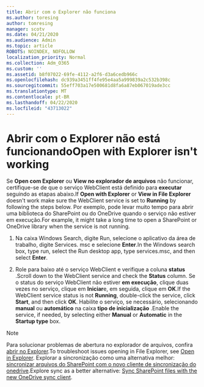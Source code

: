 ```yaml
---
title: Abrir com o Explorer não funciona
ms.author: toresing
author: tomresing
manager: scotv
ms.date: 04/21/2020
ms.audience: Admin
ms.topic: article
ROBOTS: NOINDEX, NOFOLLOW
localization_priority: Normal
ms.collection: Adm_O365
ms.custom: ''
ms.assetid: b8f07022-69fe-4112-a2f6-d3a6cedb966c
ms.openlocfilehash: dc939a3451ff4fe95e4aa5a999839a2c532b398c
ms.sourcegitcommit: 55eff703a17e500681d8fa6a87eb067019ade3cc
ms.translationtype: MT
ms.contentlocale: pt-BR
ms.lasthandoff: 04/22/2020
ms.locfileid: "43713022"
---
```

# <a name="open-with-explorer-isnt-working"></a><span data-ttu-id="15af5-102">Abrir com o Explorer não está funcionando</span><span class="sxs-lookup"><span data-stu-id="15af5-102">Open with Explorer isn't working</span></span>

<span data-ttu-id="15af5-103">Se **Open com Explorer** ou **View no explorador de arquivos** não funcionar, certifique-se de que o serviço WebClient está definido para **executar** seguindo as etapas abaixo.</span><span class="sxs-lookup"><span data-stu-id="15af5-103">If **Open with Explorer** or **View in File Explorer** doesn't work make sure the WebClient service is set to **Running** by following the steps below.</span></span> <span data-ttu-id="15af5-104">Por exemplo, pode levar muito tempo para abrir uma biblioteca do SharePoint ou do OneDrive quando o serviço não estiver em execução.</span><span class="sxs-lookup"><span data-stu-id="15af5-104">For example, it might take a long time to open a SharePoint or OneDrive library when the service is not running.</span></span> 
  
1. <span data-ttu-id="15af5-105">Na caixa Windows Search, digite Run, selecione o aplicativo da área de trabalho, digite Services. msc e selecione **Enter**.</span><span class="sxs-lookup"><span data-stu-id="15af5-105">In the Windows search box, type run, select the Run desktop app, type services.msc, and then select **Enter**.</span></span>
    
2. <span data-ttu-id="15af5-106">Role para baixo até o serviço WebClient e verifique a coluna **status** .</span><span class="sxs-lookup"><span data-stu-id="15af5-106">Scroll down to the WebClient service and check the **Status** column.</span></span> <span data-ttu-id="15af5-107">Se o status do serviço WebClient não estiver **em execução**, clique duas vezes no serviço, clique em **Iniciar**e, em seguida, clique em **OK**.</span><span class="sxs-lookup"><span data-stu-id="15af5-107">If the WebClient service status is not **Running**, double-click the service, click **Start**, and then click **OK**.</span></span> <span data-ttu-id="15af5-108">Habilite o serviço, se necessário, selecionando **manual** ou **automático** na caixa **tipo de inicialização** .</span><span class="sxs-lookup"><span data-stu-id="15af5-108">Enable the service, if needed, by selecting either **Manual** or **Automatic** in the **Startup type** box.</span></span> 
    
> [!NOTE]
> <span data-ttu-id="15af5-109">Para solucionar problemas de abertura no explorador de arquivos, confira [abrir no Explorer](https://go.microsoft.com/fwlink/?linkid=871665).</span><span class="sxs-lookup"><span data-stu-id="15af5-109">To troubleshoot issues opening in File Explorer, see [Open in Explorer](https://go.microsoft.com/fwlink/?linkid=871665).</span></span> <span data-ttu-id="15af5-110">Explorar a sincronização como uma alternativa melhor: [sincronizar arquivos do SharePoint com o novo cliente de sincronização do onedrive](https://go.microsoft.com/fwlink/?linkid=871666).</span><span class="sxs-lookup"><span data-stu-id="15af5-110">Explore sync as a better alternative: [Sync SharePoint files with the new OneDrive sync client](https://go.microsoft.com/fwlink/?linkid=871666).</span></span> 
  

